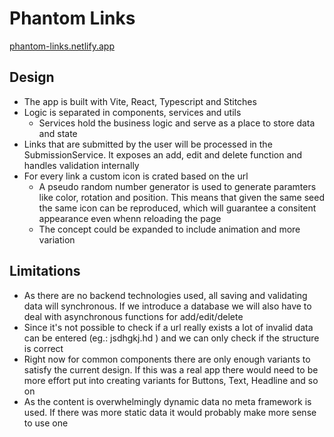 # Phantom Links

[phantom-links.netlify.app](https://phantom-links.netlify.app/)

## Design

- The app is built with Vite, React, Typescript and Stitches
- Logic is separated in components, services and utils
  - Services hold the business logic and serve as a place to store data and state
- Links that are submitted by the user will be processed in the SubmissionService. It exposes an add, edit and delete function and handles validation internally
- For every link a custom icon is crated based on the url
	- A pseudo random number generator is used to generate paramters like color, rotation and position. This means that given the same seed the same icon can be reproduced, which will guarantee a consitent appearance even whenn reloading the page
	- The concept could be expanded to include animation and more variation

## Limitations

- As there are no backend technologies used, all saving and validating data will synchronous. If we introduce a database we will also have to deal with asynchronous functions for add/edit/delete
- Since it's not possible to check if a url really exists a lot of invalid data can be entered (eg.: jsdhgkj.hd ) and we can only check if the structure is correct
- Right now for common components there are only enough variants to satisfy the current design. If this was a real app there would need to be more effort put into creating variants for Buttons, Text, Headline and so on
- As the content is overwhelmingly dynamic data no meta framework is used. If there was more static data it would probably make more sense to use one
